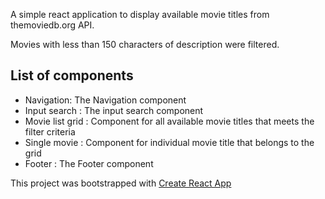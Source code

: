 A simple react application to display available movie titles from themoviedb.org API.  

Movies with less than 150 characters of description were filtered.

## List of components

- Navigation: The Navigation component
- Input search : The input search component
- Movie list grid : Component for all available movie titles that meets the filter criteria
- Single movie : Component for individual movie title that belongs to the grid
- Footer : The Footer component



This project was bootstrapped with [Create React App](https://github.com/facebookincubator/create-react-app)